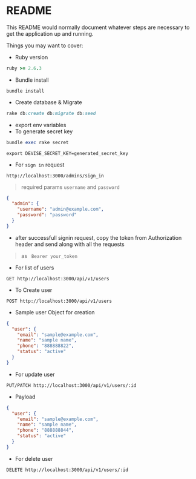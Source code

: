 # README

This README would normally document whatever steps are necessary to get the
application up and running.

Things you may want to cover:

- Ruby version

```ruby
ruby >= 2.6.3
```

- Bundle install

```
bundle install
```

- Create database & Migrate

```ruby
rake db:create db:migrate db:seed
```

- export env variables
- To generate secret key
```ruby
bundle exec rake secret
```

```env
export DEVISE_SECRET_KEY=generated_secret_key
```

- For `sign in` request

```http
http://localhost:3000/admins/sign_in
```

> required params `username` and `password`

```json
{
  "admin": {
    "username": "admin@example.com",
    "password": "password"
  }
}
```

- after successfull signin request, copy the token from Authorization header and send along with all the requests

> as ` Bearer your_token`

- For list of users

```http
GET http://localhost:3000/api/v1/users
```

- To Create user

```http
POST http://localhost:3000/api/v1/users
```

- Sample user Object for creation

```json
{
  "user": {
    "email": "sample@example.com",
    "name": "sample name",
    "phone": "888888822",
    "status": "active"
  }
}
```

- For update user

```http
PUT/PATCH http://localhost:3000/api/v1/users/:id
```

- Payload

```json
{
  "user": {
    "email": "sample@example.com",
    "name": "sample name",
    "phone": "888888844",
    "status": "active"
  }
}
```

- For delete user

```http
DELETE http://localhost:3000/api/v1/users/:id
```
